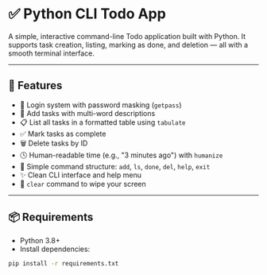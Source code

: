 # ✅ Python CLI Todo App

A simple, interactive command-line Todo application built with Python. It supports task creation, listing, marking as done, and deletion — all with a smooth terminal interface.

---

## 🚀 Features

- 🔐 Login system with password masking (`getpass`)
- 📄 Add tasks with multi-word descriptions
- 📋 List all tasks in a formatted table using `tabulate`
- ✅ Mark tasks as complete
- 🗑 Delete tasks by ID
- 🕓 Human-readable time (e.g., "3 minutes ago") with `humanize`
- 🎯 Simple command structure: `add`, `ls`, `done`, `del`, `help`, `exit`
- ✨ Clean CLI interface and help menu
- 🧼 `clear` command to wipe your screen

---

## 📦 Requirements

- Python 3.8+
- Install dependencies:

```bash
pip install -r requirements.txt

